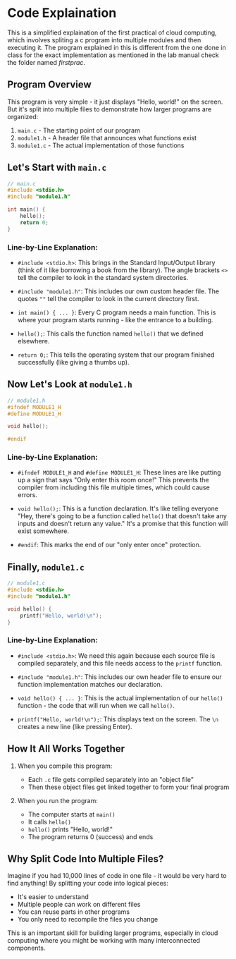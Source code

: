 # Code Explaination
This is a simplified explaination of the first practical of cloud computing, which involves spliting a c program into multiple modules and then executing it. The program explained in this is different from the one done in class for the exact implementation as mentioned in the lab manual check the folder named *firstprac*.

## Program Overview
This program is very simple - it just displays "Hello, world!" on the screen. But it's split into multiple files to demonstrate how larger programs are organized:

1. `main.c` - The starting point of our program
2. `module1.h` - A header file that announces what functions exist
3. `module1.c` - The actual implementation of those functions

## Let's Start with `main.c`

```c
// main.c
#include <stdio.h>
#include "module1.h"

int main() {
    hello();
    return 0;
}
```

### Line-by-Line Explanation:

- `#include <stdio.h>`: This brings in the Standard Input/Output library (think of it like borrowing a book from the library). The angle brackets `<>` tell the compiler to look in the standard system directories.

- `#include "module1.h"`: This includes our own custom header file. The quotes `""` tell the compiler to look in the current directory first.

- `int main() { ... }`: Every C program needs a main function. This is where your program starts running - like the entrance to a building.

- `hello();`: This calls the function named `hello()` that we defined elsewhere.

- `return 0;`: This tells the operating system that our program finished successfully (like giving a thumbs up).

## Now Let's Look at `module1.h`

```c
// module1.h
#ifndef MODULE1_H
#define MODULE1_H

void hello();

#endif
```

### Line-by-Line Explanation:

- `#ifndef MODULE1_H` and `#define MODULE1_H`: These lines are like putting up a sign that says "Only enter this room once!" This prevents the compiler from including this file multiple times, which could cause errors.

- `void hello();`: This is a function declaration. It's like telling everyone "Hey, there's going to be a function called `hello()` that doesn't take any inputs and doesn't return any value." It's a promise that this function will exist somewhere.

- `#endif`: This marks the end of our "only enter once" protection.

## Finally, `module1.c`

```c
// module1.c
#include <stdio.h>
#include "module1.h"

void hello() {
    printf("Hello, world!\n");
}
```

### Line-by-Line Explanation:

- `#include <stdio.h>`: We need this again because each source file is compiled separately, and this file needs access to the `printf` function.

- `#include "module1.h"`: This includes our own header file to ensure our function implementation matches our declaration.

- `void hello() { ... }`: This is the actual implementation of our `hello()` function - the code that will run when we call `hello()`.

- `printf("Hello, world!\n");`: This displays text on the screen. The `\n` creates a new line (like pressing Enter).

## How It All Works Together

1. When you compile this program:
   - Each `.c` file gets compiled separately into an "object file"
   - Then these object files get linked together to form your final program

2. When you run the program:
   - The computer starts at `main()`
   - It calls `hello()`
   - `hello()` prints "Hello, world!"
   - The program returns 0 (success) and ends

## Why Split Code Into Multiple Files?

Imagine if you had 10,000 lines of code in one file - it would be very hard to find anything! By splitting your code into logical pieces:

- It's easier to understand
- Multiple people can work on different files
- You can reuse parts in other programs
- You only need to recompile the files you change

This is an important skill for building larger programs, especially in cloud computing where you might be working with many interconnected components.
